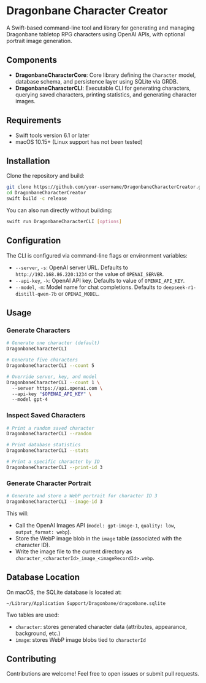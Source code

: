 # Dragonbane Character Creator

A Swift-based command-line tool and library for generating and managing Dragonbane tabletop RPG characters using OpenAI APIs, with optional portrait image generation.

## Components

- **DragonbaneCharacterCore**: Core library defining the `Character` model, database schema, and persistence layer using SQLite via GRDB.
- **DragonbaneCharacterCLI**: Executable CLI for generating characters, querying saved characters, printing statistics, and generating character images.

## Requirements

- Swift tools version 6.1 or later
- macOS 10.15+ (Linux support has not been tested)

## Installation

Clone the repository and build:
```bash
git clone https://github.com/your-username/DragonbaneCharacterCreator.git
cd DragonbaneCharacterCreator
swift build -c release
```

You can also run directly without building:
```bash
swift run DragonbaneCharacterCLI [options]
```

## Configuration

The CLI is configured via command-line flags or environment variables:

- `--server`, `-s`: OpenAI server URL. Defaults to `http://192.168.86.220:1234` or the value of `OPENAI_SERVER`.
- `--api-key`, `-k`: OpenAI API key. Defaults to value of `OPENAI_API_KEY`.
- `--model`, `-m`: Model name for chat completions. Defaults to `deepseek-r1-distill-qwen-7b` or `OPENAI_MODEL`.

## Usage

### Generate Characters

```bash
# Generate one character (default)
DragonbaneCharacterCLI

# Generate five characters
DragonbaneCharacterCLI --count 5

# Override server, key, and model
DragonbaneCharacterCLI --count 1 \ 
  --server https://api.openai.com \ 
  --api-key "$OPENAI_API_KEY" \ 
  --model gpt-4
```

### Inspect Saved Characters

```bash
# Print a random saved character
DragonbaneCharacterCLI --random

# Print database statistics
DragonbaneCharacterCLI --stats

# Print a specific character by ID
DragonbaneCharacterCLI --print-id 3
```

### Generate Character Portrait

```bash
# Generate and store a WebP portrait for character ID 3
DragonbaneCharacterCLI --image-id 3
```

This will:
- Call the OpenAI Images API (`model: gpt-image-1`, `quality: low`, `output_format: webp`).
- Store the WebP image blob in the `image` table (associated with the character ID).
- Write the image file to the current directory as `character_<characterId>_image_<imageRecordId>.webp`.

## Database Location

On macOS, the SQLite database is located at:
```
~/Library/Application Support/Dragonbane/dragonbane.sqlite
```

Two tables are used:
- `character`: stores generated character data (attributes, appearance, background, etc.)
- `image`: stores WebP image blobs tied to `characterId`

## Contributing

Contributions are welcome! Feel free to open issues or submit pull requests.